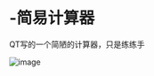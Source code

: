 # -简易计算器
QT写的一个简陋的计算器，只是练练手

![image](https://github.com/dreamgyf/Simple-Calculator/blob/master/%E8%AE%A1%E7%AE%97%E5%99%A8.jpg)
